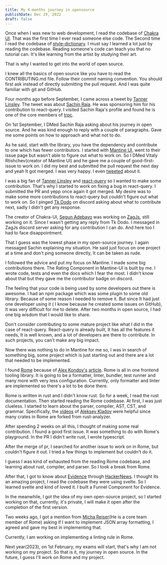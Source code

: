 ```yaml
---
title: My 4-months journey in opensource
publishDate: Dec 29, 2022
draft: false
---
```



Once when I was new to web development, I read the codebase of [Chakra UI](https://github.com/chakra-ui/chakra-ui). That was the first time I ever read someone else code. The Second time I read the codebase of [style-dictionary](https://github.com/amzn/style-dictionary). I must say I learned a lot just by reading the codebase. Reading someone's code can teach you that no tutorial can. It's like learning from the artist by studying their art.

That is why I wanted to get into the world of open source.

I knew all the basics of open source like you have to read the CONTRIBUTING.md file. Follow their commit naming convention. You should first ask instead of directly submitting the pull request. And I was quite familiar with git and GitHub.

Four months ago before September, I came across a tweet by [Tanner Linsley](https://x.com/tannerlinsley). The tweet was about [Sachin Raja](https://x.com/s4chinraja). He was sponsoring him for his contribution to react-query. I visited Sachin Raja's profile and found he is one of the core members of [trpc](https://github.com/trpc/trpc).

On 1st September, I DMed Sachin Raja asking about his journey in open source. And he was kind enough to reply with a couple of paragraphs. Gave me some points on how to approach and what not to do.

As he said, start with the library, you have the dependency and contribute to one which has fewer contributors. I started with [Mantine UI](https://mantine.dev), went to their issue page but wasn't able to figure out what to work on. So I DMed Vitaly Rtishchev(creator of Mantine UI) and he gave me a couple of good-first-issue to work on. I did my best and submitted the pull request the next day and yeah It got merged. I was very happy. I even [tweeted](https://x.com/dhrjarun/status/1568225208397611008?s=20) about it.

I was a big fan of [Tanner Linsley](https://twitter.com/tannerlinsley) and [react-query](https://github.com/TanStack/query) so I wanted to make some contribution. That's why I started to work on fixing a bug in react-query. I submitted the PR and yepp once again it got merged. My desire was to make some more contributions to react-query but couldn't figure out what to work on. So I pinged [Tk Dodo](https://x.com/TkDodo) on discord asking about what to contribute next, sadly I didn't get any response.

The creator of Chakra-UI, [Segun Adebayo](https://twitter.com/thesegunadebayo) was working on [ZagJs](https://zagjs.com/), still working on it. Since I wasn't getting any reply from Tk Dodo. I messaged in ZagJs discord server asking for any contribution I can do. And here too I had to face disappointment.

That I guess was the lowest phase in my open-source journey. I again messaged Sachin explaining my situation. He said just focus on one project at a time and don't ping someone directly, It can be taken as rude.

I followed the advice and put my focus on Mantine. I made some big contributions there. The Rating Component in Mantine-UI is built by me. I wrote code, tests and even the docs which I fear the most. I didn't know about that but they gave me the contributor badge on discord.

The feeling that your code is being used by some developers out there is awesome. I had an npm package which was some plugin to some old library. Because of some reason I needed to remove it. But since It had just one developer using it ( I know because he created some issues on GitHub), It was very difficult for me to delete.
After two months in open source, I had one big wisdom that I would like to share.

Don't consider contributing to some mature project like what I did in the case of react-query. React-query is already built, It has all the features it needs, It is well known, and a lot of developers are there to contribute. In such projects, you can't make any big impact.

Now there was nothing to do in Mantine for me so, I was in search of something big, some project which is just starting out and there are a lot that needed to be implemented.

I found [Rome](https://github.com/rome/tools) because of [Alex Kondov's](https://twitter.com/alexanderkondov) [article](https://alexkondov.com/we-need-better-tooling/). Rome is all in one frontend tooling library. It is going to be a formatter, linter, bundler, test runner and many more with very less configuration. Currently, only formatter and linter are implemented so there's a lot to be done there.

Rome is written in rust and I didn't know rust. So for a week, I read the rust documentation. Then started reading the Rome codebase. At first, I was just clueless. I started to learn about the parser, compiler, AST, CST, and grammar. Specifically, the [videos](https://youtube.com/playlist?list=PLhb66M_x9UmrqXhQuIpWC5VgTdrGxMx3y) of [Aleksey Kladov](https://github.com/matklad) were helpful since many crates in Rome are forked from rust-analyzer.

After spending 2 weeks on all this, I thought of making some real contribution. I found a good first issue. It was something to do with Rome's playground. In the PR I didn't write rust, I wrote typescript.

After the merge of pr, I searched for another issue to work on in Rome, but couldn't figure it out. I tried a few things to implement but couldn't do it.

I guess I was kind of exhausted from the reading Rome codebase, and learning about rust, compiler, and parser. So I took a break from Rome.

After that, I got to know about [Evidence](https://github.com/evidence-dev/evidence) through [HackerNews](https://news.ycombinator.com). I thought its an amazing project, I read the codebase they were using svelte. So I learned svelte and kind of loved it. I built a Funnel Component for Evidence.

In the meanwhile, I got the idea of my own open-source project, so I started working on that, currently, it's private, I will make it open after the completion of the first version.

Two weeks ago, I got a mention from [Micha Reiser](https://twitter.com/MichaReiser)(He is a core team member of Rome) asking if I want to implement JSON array formatting, I agreed and gave my best in implementing that.

Currently, I am working on implementing a linting rule in Rome.

Next year(2023), on 1st February, my exams will start, that's why I am not working on my project.
So that is it, my journey in open source. In the future, I guess I'll work on Rome and my project.
